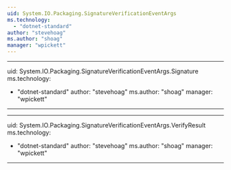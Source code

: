 ```yaml
---
uid: System.IO.Packaging.SignatureVerificationEventArgs
ms.technology: 
  - "dotnet-standard"
author: "stevehoag"
ms.author: "shoag"
manager: "wpickett"
---
```


---
uid: System.IO.Packaging.SignatureVerificationEventArgs.Signature
ms.technology: 
  - "dotnet-standard"
author: "stevehoag"
ms.author: "shoag"
manager: "wpickett"
---

---
uid: System.IO.Packaging.SignatureVerificationEventArgs.VerifyResult
ms.technology: 
  - "dotnet-standard"
author: "stevehoag"
ms.author: "shoag"
manager: "wpickett"
---
